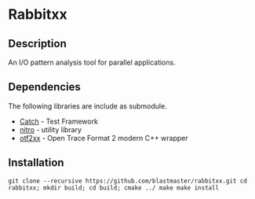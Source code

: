 # Rabbitxx

## Description

An I/O pattern analysis tool for parallel applications.

## Dependencies

The following libraries are include as submodule.

* [Catch](https://github.com/philsquared/Catch) - Test Framework
* [nitro](https://github.com/tud-zih-energy/nitro) - utility library
* [otf2xx](https://github.com/blastmaster/otf2xx) - Open Trace Format 2 modern C++ wrapper

## Installation

`git clone --recursive https://github.com/blastmaster/rabbitxx.git
cd rabbitxx; mkdir build; cd build;
cmake ../
make
make install`
